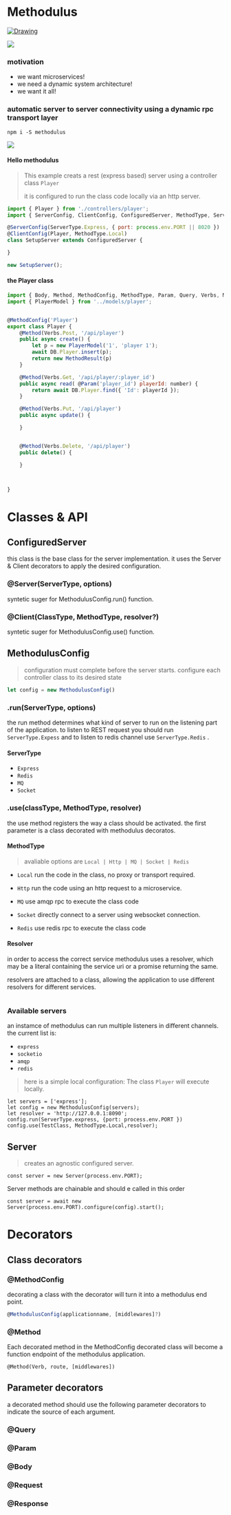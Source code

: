 # Methodulus

<a href="https://travis-ci.org/nodulusteam/methodulus">
<img src="./examples/resources/methodulus.png" alt="Drawing" style="max-width: 200px!important;"/>
</a>

[<img src="https://travis-ci.org/nodulusteam/methodulus.svg?branch=master">](https://travis-ci.org/nodulusteam/methodulus)
 

### motivation
* we want microservices!
* we need a dynamic system architecture!
* we want it all!


### automatic server to server connectivity using a dynamic rpc transport layer



`npm i -S methodulus`


<img src="./examples/resources/slide1.png">


#### Hello methodulus

> This example creats a rest (express based) server using a controller class `Player`
>
> it is configured to run the class code locally via an http server.
 

```javascript
import { Player } from './controllers/player';
import { ServerConfig, ClientConfig, ConfiguredServer, MethodType, ServerType } from 'methodulus';

@ServerConfig(ServerType.Express, { port: process.env.PORT || 8020 })
@ClientConfig(Player, MethodType.Local)
class SetupServer extends ConfiguredServer {

}

new SetupServer();

```

#### the Player class
```javascript
import { Body, Method, MethodConfig, MethodType, Param, Query, Verbs, MethodError, MethodResult } from 'methodulus';
import { PlayerModel } from '../models/player';


@MethodConfig('Player')
export class Player {
    @Method(Verbs.Post, '/api/player')
    public async create() {
        let p = new PlayerModel('1', 'player 1');
        await DB.Player.insert(p);
        return new MethodResult(p)
    }

    @Method(Verbs.Get, '/api/player/:player_id')
    public async read( @Param('player_id') playerId: number) {
        return await DB.Player.find({ 'Id': playerId });
    }

    @Method(Verbs.Put, '/api/player')
    public async update() {

    }


    @Method(Verbs.Delete, '/api/player')
    public delete() {

    }



}

```
 




# Classes & API

## ConfiguredServer

this class is the base class for the server implementation. it uses the Server & Client decorators to apply the desired configuration.

### @Server(ServerType, options)
syntetic suger for MethodulusConfig.run() function.


### @Client(ClassType, MethodType, resolver?)
syntetic suger for MethodulusConfig.use() function.



## MethodulusConfig
> configuration must complete before the server starts.
> configure each controller class to its desired state

```javascript
let config = new MethodulusConfig()
```

### .run(ServerType, options)
the run method determines what kind of server to run on the listening part of the application. to listen to REST request you should run `ServerType.Expess` and to listen to redis channel use `ServerType.Redis`  .


#### ServerType
* `Express`
* `Redis`
* `MQ`
* `Socket`


### .use(classType, MethodType, resolver)
the use method registers the way a class should be activated.
the first parameter is a class decorated with methodulus decoratos.


#### MethodType
> avaliable options are  `Local | Http | MQ | Socket | Redis`
* `Local`
run the code in the class, no proxy or transport required.

* `Http`
run the code using an http request to a microservice.

* `MQ`
use amqp rpc to execute the class code

* `Socket`
directly connect to a server using websocket connection.

* `Redis`
use redis rpc to execute the class code

#### Resolver
in order to access the correct service methodulus uses a resolver, which may be a literal containing the service uri or a promise returning the same.

resolvers are attached to a class, allowing the application to use different resolvers for different services.
```

```



### Available servers
an instamce of methodulus can run multiple listeners in different channels. the current list is:
* `express`
* `socketio`
* `amqp`
* `redis`


> here is a simple local configuration:
> The class `Player` will execute locally.
```
let servers = ['express']; 
let config = new MethodulusConfig(servers);
let resolver = 'http://127.0.0.1:8090';
config.run(ServerType.express, {port: process.env.PORT })
config.use(TestClass, MethodType.Local,resolver);

```



## Server
> creates an agnostic configured server.
```
const server = new Server(process.env.PORT);
```

Server methods are chainable and should e called in this order
```
const server = await new Server(process.env.PORT).configure(config).start();
```
# Decorators
## Class decorators
### @MethodConfig
decorating a class with the decorator will turn it into a methodulus end point.
```javascript
@MethodulusConfig(applicationname, [middlewares]?)
```

### @Method
Each decorated method in the MethodConfig decorated class will become a function endpoint of the methodulus application.

```
@Method(Verb, route, [middlewares])
```
## Parameter decorators
a decorated method should use the following parameter decorators to indicate the source of each argument.

### @Query

### @Param

### @Body
### @Request
### @Response

